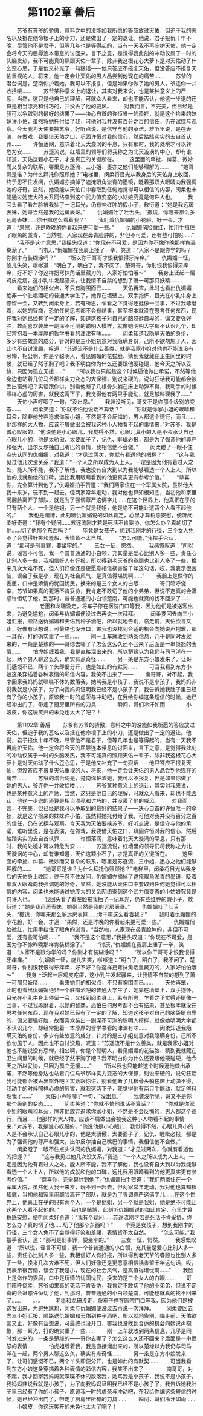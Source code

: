 # 　　第1102章 善后
　　苏爷有苏爷的骄傲，意料之中的没能如我所愿的答应放过天佑，但迫于我的恶名以及抵在他命根子上的小刀，还是做出了一定的退让。他说，君子报仇十年不晚，尽管他不是君子，但等几年也是等得起的，当有一天我不再庇护天佑，他一定会将今天的屈辱连本带息的讨回来，言下之意，是觉得我此刻的冲动仅属于一时的头脑发热，我不可能真的照顾天佑一辈子，除非我这根花心大萝卜是对天佑动了什么歪心思，于是他又补充了一句狠话——他只答应不报复天佑，但没答应不报复天佑重视的人，将来，他一定会让天佑的男人品尝到他现在的痛苦……
　　苏爷的潜台词是，楚南你护着她，我可以不报复，但是如果你做了她的男人，爷连你一并收拾喽……
　　苏爷某种意义上的退让，其实对我来说，也是某种意义上的严惩，当然，这只是他自己的理解，可就众人看来，却也不能否认，他这一步退的还算是相当漂亮和讨巧的，并没丢了他的威风。
　　对我而言，不完美，但已经是我可以争取到的最好的结果了——决心自首的许恒唯一的牵挂，就是这个捡来的妹妹许小佑，虽然将她托付给了我，可他对我并没有百分之百的信任，仍在试探与观察。今天我为天佑要挟苏爷，好听点说，是信守与他的承诺，难听里说，是在表演，在做戏，我要借天佑之口，巩固许恒对我的信心，然后踏踏实实的去自首认罪……
　　许恒落网，意味着北天大漩涡的平息，只有那时，我的处境才可以转危为安……
　　苏逐流说，红墙里的领导们将我称之为北天漩涡的中心，却有谁知道，天佑这颗小石子，才是真正的关键所在。
　　这里面的牵扯、纠葛、微妙而又复杂的联系，哪里是苏逐流、三小姐、墨亦之他们能够理解的……
　　“她哥哥是谁？为什么拜托你照顾她？”电梯里，闵柔将目光从我身后的天佑身上收回，终于忍不住发问，仇媚媚亦摘掉了遮掩眼角淤青的墨镜，眨着那双大眼睛向我强调她的好奇，显然，她没能从天佑口中套取到任何她觉得可以相信的内容，闵柔也未能通过她庞大的关系网络查到这个武力值变态的小姑娘究竟是何许人也。
　　我回头看了看左脸被我抽了一记耳光，仍有些红肿的假小子，敷衍道：“她是我远房表妹，她哥当然是我的远房表哥。”
　　仇媚媚吐了吐舌头，“撒谎，你哪来那么多远房表妹……你干嘛这么看着我？”
　　我盯着仇媚媚的小花脸，好一会，才道：“果然，还是昨晚的你看起来更可爱一些。”
　　仇媚媚俏脸微红，忙用手挡住了眼角的淤青，“当然啦，人家现在鼻青脸肿的，非但不可爱，还有些可怕呢……”
　　“我不是这个意思，”我摇头叹道：“你现在不可爱，是因为你不像昨晚那样肯装糊涂了。”
　　“讨厌，”仇媚媚在我肩上捶了一拳，笑道：“人家不是跟你学的吗？你刚才有装糊涂吗？”
　　“所以你干哥哥才恨我恨得牙痒痒。”
　　仇媚媚一怔，旋儿失笑，嗲嗲道：“明白了，明白了，我不问了，楚哥哥，你别恨我恨得牙痒痒，好不好？你这样拐弯抹角话里藏刀的，人家好怕怕哦～”
　　我身上泛起一层鸡皮疙瘩，这小乳牛发起骚来，让我情不自禁的想到了萧一可那只妖精……
　　看来她们的相似点，不只有胸围而已……
　　天佑再笨，此时也看出仇媚媚绝非一个驻唱酒吧的普通大学生了，她靠在墙壁上，双手抱怀，目光在小乳牛身上停留一会，又转到闵柔身上，若有所思，乍看之下觉得还挺像一回事，不过我琢磨着，以她的智商，恐怕任何思考都不会有结果，甚至根本就没在思考任何东西，现在我对她已经有了一定的了解，知道这孩子对自己的脑袋挺自卑的，偏又要强好胜，故而喜欢装出一副深不可测的聪明人模样，就像她明明大字都不认识几个，却经常抱着一本厚厚的哲学书看的津津有味……
　　闵柔知道我隐瞒天佑的身份，多少有些故意的成分，针对的是三小姐刻意对我隐瞒身份，己所不欲勿施于人，因此也不自讨没趣，叹道：“苏逐流不是什么善类，就是我家小姐对他也不能说没有忌惮，相公啊，你是个聪明人，看见媚媚的花猫脸、猜到我就藏在卫生间里的时候，就已经了然于胸了吧？我不明白你为什么还要跟他硬碰硬，他今天之所以妥协，只因为孤立无援……”
　　“所以我也只能趁这个时候逼他做出承诺，不然等他身边也站着几位马爷那样实力变态的大保镖，别说来硬的，说句狂话我可能都会被丢出窗外吧？实话跟你讲，别看他断了几根骨头躺在床上动弹不得，我动手的时候照样心虚的厉害，就我这两下子，我觉得他有两只手能动，就足够料理我了……”
　　天佑小声哼唧了一句，“没出息。”
　　我装没听见，哥又不是你那个级别的变态……
　　闵柔笑道：“你就不怕他说话不算话？”
　　“你就是你家小姐的眼睛和耳朵，除非他放弃追求你家小姐，不然是不会反悔的，男人都这个德行，而且……他那样的大人物，应该不屑做出会被我这种小人物看不起的事情来，”对苏爷，我是诚心叹服的，“他说他是小心眼儿，我觉得不然，心眼儿真小的人是不会承认自己心眼儿小的，他是太骄傲、太要面子了，记仇、睚眦必报，都是为了强调他的尊严和强大，出尔反尔抽自己嘴巴的事情，我相信他不会做。”
　　闵柔瞪了一眼不住点头认同的仇媚媚，对我道：“才见过两次，你就有看透他的把握？”
　　“这与我见过他几次没关系，”我道：“一个人之所以成为人上人，一定是因为他有着过人之处，能人所不能，我不了解他，我也没有自大到以为我能够看透一个人上人，所以他的成就和他的口碑，远比我用眼睛看到的他更真实更有参考价值。”
　　“恭喜你，完全算计到他了，”仇媚媚拍手赞道：“我们两家住在一个军属大院，虽然他大我十来岁，玩不到一起去，但两家常年走动，我对他也算知根知底，当初他和家里闹翻脸离开了部队，就是为了强调尊严这俩字儿……在这个世界上，他真正在乎的只有两个人，一个是他姐，另一个就是我姐，他是绝不可能让这两个人看不起他的。”
　　我也是赌博，此刻听仇媚媚说的如此肯定，心里才算稍感安慰，便听闵柔好奇道：“我有个疑问……苏逐流刚才若是死活不肯妥协，你怎么办？真的切了他……切了他那个东西吗？”
　　毕竟是女孩子，想到我刚才的行径，三个女人免不了会觉得好笑和羞赧，表情皆不太自然。
　　“怎么可能，”我摆手否认，道：“那可是刑事罪，要坐牢的。”
　　三女一怔，愕然。
　　我感慨叹道：“所以说，谣言不可信，我一个普普通通的小白领，充其量是爱心比别人多一些，责任心比别人多一些，我相信好人有好报，所以得到老天爷的眷顾也比别人多了一些，换来几次大难不死，但人们好像还是更愿意相信祸害留千年这句话，哎，我表示很苦恼，误会了我是小，现在的社会风气，是真值得堪忧啊……”
　　我脸上是做作的委屈，口中是矫情的忧国忧民，换来的是三个女人的白眼……
　　哥们暗呼侥幸，苏爷如果真的死活不肯妥协，我肯定不敢切了他的小弟弟，但说不定真的会蛊惑许恒切了他，到那时，普普通通的小白领楚南，可能也就真的找不回来了……
　　。。。
　　老墨和龙珊没走，将车子停在医院门口等我，因为他们是被送客出来，为避免尴尬，闵柔与仇媚媚便没过去再说一次拜拜。
　　闵柔要回去向三小姐汇报，顺路送仇媚媚和天佑到种子酒吧，所以就地告别，临走前，天佑欲言又止，好像有话想说，可最终也没开口，害我也没找到合适的机会向她说声抱歉，那一耳光，打的确实重了一些……
　　刚一上车就收到两条信息，几乎是同时发过来的，一条是楚缘的——哥你去哪了？怎么这么久还不回来？后面是一串愤怒的表情……
　　怕虎姐缠着我，我是直接溜出来的，所以楚缘以为我仍与司马洋在一起，两个男人聊这么久，确实有点奇怪……
　　另一条是东方小娘发来了，让哥们感慨不已，两个丫头即便分开，也是如此的有默契……
　　可当我看到东方小娘这条穿插着各种表情的彩信内容，我笑不出来了——
　　南哥哥，对不起，我才回家我妈妈就喋喋不休的数落我，她骂我是小孩子，我说不是小孩子，我妈妈非说我就是小孩子，为了向我妈妈证明我已经不是小孩子了，我告诉她我肚子里已经有了你的小孩子，原谅我一时的虚荣与冲动吧，在我给你编这条短信的时候，她已经冲出门了，带走了厨房里所有的刀具……
　　瞬间，哥们冷汗如雨……
　　小娘皮，你这玩笑开的未免也太大了吧？！

　　第1102章 善后
　　苏爷有苏爷的骄傲，意料之中的没能如我所愿的答应放过天佑，但迫于我的恶名以及抵在他命根子上的小刀，还是做出了一定的退让。他说，君子报仇十年不晚，尽管他不是君子，但等几年也是等得起的，当有一天我不再庇护天佑，他一定会将今天的屈辱连本带息的讨回来，言下之意，是觉得我此刻的冲动仅属于一时的头脑发热，我不可能真的照顾天佑一辈子，除非我这根花心大萝卜是对天佑动了什么歪心思，于是他又补充了一句狠话——他只答应不报复天佑，但没答应不报复天佑重视的人，将来，他一定会让天佑的男人品尝到他现在的痛苦……
　　苏爷的潜台词是，楚南你护着她，我可以不报复，但是如果你做了她的男人，爷连你一并收拾喽……
　　苏爷某种意义上的退让，其实对我来说，也是某种意义上的严惩，当然，这只是他自己的理解，可就众人看来，却也不能否认，他这一步退的还算是相当漂亮和讨巧的，并没丢了他的威风。
　　对我而言，不完美，但已经是我可以争取到的最好的结果了——决心自首的许恒唯一的牵挂，就是这个捡来的妹妹许小佑，虽然将她托付给了我，可他对我并没有百分之百的信任，仍在试探与观察。今天我为天佑要挟苏爷，好听点说，是信守与他的承诺，难听里说，是在表演，在做戏，我要借天佑之口，巩固许恒对我的信心，然后踏踏实实的去自首认罪……
　　许恒落网，意味着北天大漩涡的平息，只有那时，我的处境才可以转危为安……
　　苏逐流说，红墙里的领导们将我称之为北天漩涡的中心，却有谁知道，天佑这颗小石子，才是真正的关键所在。
　　这里面的牵扯、纠葛、微妙而又复杂的联系，哪里是苏逐流、三小姐、墨亦之他们能够理解的……
　　“她哥哥是谁？为什么拜托你照顾她？”电梯里，闵柔将目光从我身后的天佑身上收回，终于忍不住发问，仇媚媚亦摘掉了遮掩眼角淤青的墨镜，眨着那双大眼睛向我强调她的好奇，显然，她没能从天佑口中套取到任何她觉得可以相信的内容，闵柔也未能通过她庞大的关系网络查到这个武力值变态的小姑娘究竟是何许人也。
　　我回头看了看左脸被我抽了一记耳光，仍有些红肿的假小子，敷衍道：“她是我远房表妹，她哥当然是我的远房表哥。”
　　仇媚媚吐了吐舌头，“撒谎，你哪来那么多远房表妹……你干嘛这么看着我？”
　　我盯着仇媚媚的小花脸，好一会，才道：“果然，还是昨晚的你看起来更可爱一些。”
　　仇媚媚俏脸微红，忙用手挡住了眼角的淤青，“当然啦，人家现在鼻青脸肿的，非但不可爱，还有些可怕呢……”
　　“我不是这个意思，”我摇头叹道：“你现在不可爱，是因为你不像昨晚那样肯装糊涂了。”
　　“讨厌，”仇媚媚在我肩上捶了一拳，笑道：“人家不是跟你学的吗？你刚才有装糊涂吗？”
　　“所以你干哥哥才恨我恨得牙痒痒。”
　　仇媚媚一怔，旋儿失笑，嗲嗲道：“明白了，明白了，我不问了，楚哥哥，你别恨我恨得牙痒痒，好不好？你这样拐弯抹角话里藏刀的，人家好怕怕哦～”
　　我身上泛起一层鸡皮疙瘩，这小乳牛发起骚来，让我情不自禁的想到了萧一可那只妖精……
　　看来她们的相似点，不只有胸围而已……
　　天佑再笨，此时也看出仇媚媚绝非一个驻唱酒吧的普通大学生了，她靠在墙壁上，双手抱怀，目光在小乳牛身上停留一会，又转到闵柔身上，若有所思，乍看之下觉得还挺像一回事，不过我琢磨着，以她的智商，恐怕任何思考都不会有结果，甚至根本就没在思考任何东西，现在我对她已经有了一定的了解，知道这孩子对自己的脑袋挺自卑的，偏又要强好胜，故而喜欢装出一副深不可测的聪明人模样，就像她明明大字都不认识几个，却经常抱着一本厚厚的哲学书看的津津有味……
　　闵柔知道我隐瞒天佑的身份，多少有些故意的成分，针对的是三小姐刻意对我隐瞒身份，己所不欲勿施于人，因此也不自讨没趣，叹道：“苏逐流不是什么善类，就是我家小姐对他也不能说没有忌惮，相公啊，你是个聪明人，看见媚媚的花猫脸、猜到我就藏在卫生间里的时候，就已经了然于胸了吧？我不明白你为什么还要跟他硬碰硬，他今天之所以妥协，只因为孤立无援……”
　　“所以我也只能趁这个时候逼他做出承诺，不然等他身边也站着几位马爷那样实力变态的大保镖，别说来硬的，说句狂话我可能都会被丢出窗外吧？实话跟你讲，别看他断了几根骨头躺在床上动弹不得，我动手的时候照样心虚的厉害，就我这两下子，我觉得他有两只手能动，就足够料理我了……”
　　天佑小声哼唧了一句，“没出息。”
　　我装没听见，哥又不是你那个级别的变态……
　　闵柔笑道：“你就不怕他说话不算话？”
　　“你就是你家小姐的眼睛和耳朵，除非他放弃追求你家小姐，不然是不会反悔的，男人都这个德行，而且……他那样的大人物，应该不屑做出会被我这种小人物看不起的事情来，”对苏爷，我是诚心叹服的，“他说他是小心眼儿，我觉得不然，心眼儿真小的人是不会承认自己心眼儿小的，他是太骄傲、太要面子了，记仇、睚眦必报，都是为了强调他的尊严和强大，出尔反尔抽自己嘴巴的事情，我相信他不会做。”
　　闵柔瞪了一眼不住点头认同的仇媚媚，对我道：“才见过两次，你就有看透他的把握？”
　　“这与我见过他几次没关系，”我道：“一个人之所以成为人上人，一定是因为他有着过人之处，能人所不能，我不了解他，我也没有自大到以为我能够看透一个人上人，所以他的成就和他的口碑，远比我用眼睛看到的他更真实更有参考价值。”
　　“恭喜你，完全算计到他了，”仇媚媚拍手赞道：“我们两家住在一个军属大院，虽然他大我十来岁，玩不到一起去，但两家常年走动，我对他也算知根知底，当初他和家里闹翻脸离开了部队，就是为了强调尊严这俩字儿……在这个世界上，他真正在乎的只有两个人，一个是他姐，另一个就是我姐，他是绝不可能让这两个人看不起他的。”
　　我也是赌博，此刻听仇媚媚说的如此肯定，心里才算稍感安慰，便听闵柔好奇道：“我有个疑问……苏逐流刚才若是死活不肯妥协，你怎么办？真的切了他……切了他那个东西吗？”
　　毕竟是女孩子，想到我刚才的行径，三个女人免不了会觉得好笑和羞赧，表情皆不太自然。
　　“怎么可能，”我摆手否认，道：“那可是刑事罪，要坐牢的。”
　　三女一怔，愕然。
　　我感慨叹道：“所以说，谣言不可信，我一个普普通通的小白领，充其量是爱心比别人多一些，责任心比别人多一些，我相信好人有好报，所以得到老天爷的眷顾也比别人多了一些，换来几次大难不死，但人们好像还是更愿意相信祸害留千年这句话，哎，我表示很苦恼，误会了我是小，现在的社会风气，是真值得堪忧啊……”
　　我脸上是做作的委屈，口中是矫情的忧国忧民，换来的是三个女人的白眼……
　　哥们暗呼侥幸，苏爷如果真的死活不肯妥协，我肯定不敢切了他的小弟弟，但说不定真的会蛊惑许恒切了他，到那时，普普通通的小白领楚南，可能也就真的找不回来了……
　　。。。
　　老墨和龙珊没走，将车子停在医院门口等我，因为他们是被送客出来，为避免尴尬，闵柔与仇媚媚便没过去再说一次拜拜。
　　闵柔要回去向三小姐汇报，顺路送仇媚媚和天佑到种子酒吧，所以就地告别，临走前，天佑欲言又止，好像有话想说，可最终也没开口，害我也没找到合适的机会向她说声抱歉，那一耳光，打的确实重了一些……
　　刚一上车就收到两条信息，几乎是同时发过来的，一条是楚缘的——哥你去哪了？怎么这么久还不回来？后面是一串愤怒的表情……
　　怕虎姐缠着我，我是直接溜出来的，所以楚缘以为我仍与司马洋在一起，两个男人聊这么久，确实有点奇怪……
　　另一条是东方小娘发来了，让哥们感慨不已，两个丫头即便分开，也是如此的有默契……
　　可当我看到东方小娘这条穿插着各种表情的彩信内容，我笑不出来了——
　　南哥哥，对不起，我才回家我妈妈就喋喋不休的数落我，她骂我是小孩子，我说不是小孩子，我妈妈非说我就是小孩子，为了向我妈妈证明我已经不是小孩子了，我告诉她我肚子里已经有了你的小孩子，原谅我一时的虚荣与冲动吧，在我给你编这条短信的时候，她已经冲出门了，带走了厨房里所有的刀具……
　　瞬间，哥们冷汗如雨……
　　小娘皮，你这玩笑开的未免也太大了吧？！
